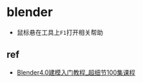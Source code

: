 
# blender
+ 鼠标悬在工具上`F1`打开相关帮助

## ref
+ [Blender4.0建模入门教程_超细节100集课程](https://www.bilibili.com/video/BV1fb4y1e7PD?p=21&spm_id_from=pageDriver&vd_source=d3c0a53193a65728ad278e633b3790e5)